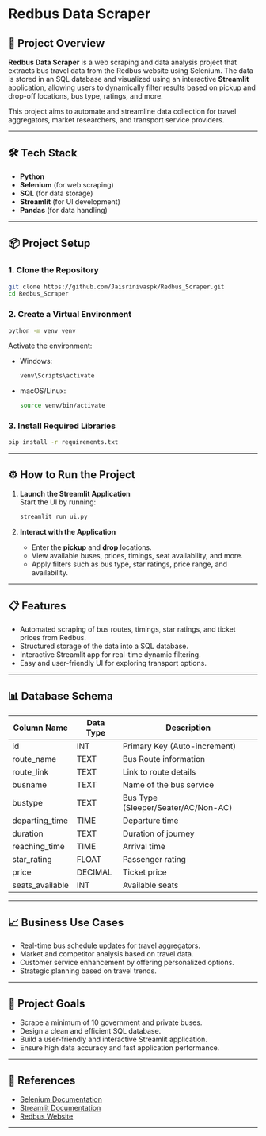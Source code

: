 # Redbus Data Scraper

## 🚀 Project Overview
**Redbus Data Scraper** is a web scraping and data analysis project that extracts bus travel data from the Redbus website using Selenium. The data is stored in an SQL database and visualized using an interactive **Streamlit** application, allowing users to dynamically filter results based on pickup and drop-off locations, bus type, ratings, and more.

This project aims to automate and streamline data collection for travel aggregators, market researchers, and transport service providers.

---

## 🛠️ Tech Stack
- **Python**
- **Selenium** (for web scraping)
- **SQL** (for data storage)
- **Streamlit** (for UI development)
- **Pandas** (for data handling)

---

## 📦 Project Setup

### 1. Clone the Repository
```bash
git clone https://github.com/Jaisrinivaspk/Redbus_Scraper.git
cd Redbus_Scraper
```

### 2. Create a Virtual Environment
```bash
python -m venv venv
```

Activate the environment:

- Windows:
  ```bash
  venv\Scripts\activate
  ```
- macOS/Linux:
  ```bash
  source venv/bin/activate
  ```

### 3. Install Required Libraries
```bash
pip install -r requirements.txt
```

---

## ⚙️ How to Run the Project

1. **Launch the Streamlit Application**  
   Start the UI by running:
   ```bash
   streamlit run ui.py
   ```

2. **Interact with the Application**  
   - Enter the **pickup** and **drop** locations.
   - View available buses, prices, timings, seat availability, and more.
   - Apply filters such as bus type, star ratings, price range, and availability.

---

## 📋 Features
- Automated scraping of bus routes, timings, star ratings, and ticket prices from Redbus.
- Structured storage of the data into a SQL database.
- Interactive Streamlit app for real-time dynamic filtering.
- Easy and user-friendly UI for exploring transport options.

---

## 📊 Database Schema

| Column Name     | Data Type | Description                     |
|-----------------|-----------|---------------------------------|
| id              | INT       | Primary Key (Auto-increment)    |
| route_name      | TEXT      | Bus Route information           |
| route_link      | TEXT      | Link to route details           |
| busname         | TEXT      | Name of the bus service         |
| bustype         | TEXT      | Bus Type (Sleeper/Seater/AC/Non-AC) |
| departing_time  | TIME      | Departure time                  |
| duration        | TEXT      | Duration of journey             |
| reaching_time   | TIME      | Arrival time                    |
| star_rating     | FLOAT     | Passenger rating                |
| price           | DECIMAL   | Ticket price                    |
| seats_available | INT       | Available seats                 |

---

## 📈 Business Use Cases
- Real-time bus schedule updates for travel aggregators.
- Market and competitor analysis based on travel data.
- Customer service enhancement by offering personalized options.
- Strategic planning based on travel trends.

---

## 🎯 Project Goals
- Scrape a minimum of 10 government and private buses.
- Design a clean and efficient SQL database.
- Build a user-friendly and interactive Streamlit application.
- Ensure high data accuracy and fast application performance.

---

## 📑 References
- [Selenium Documentation](https://www.selenium.dev/documentation/webdriver/elements/locators/)
- [Streamlit Documentation](https://docs.streamlit.io/get-started/installation)
- [Redbus Website](https://www.redbus.in/)

---

